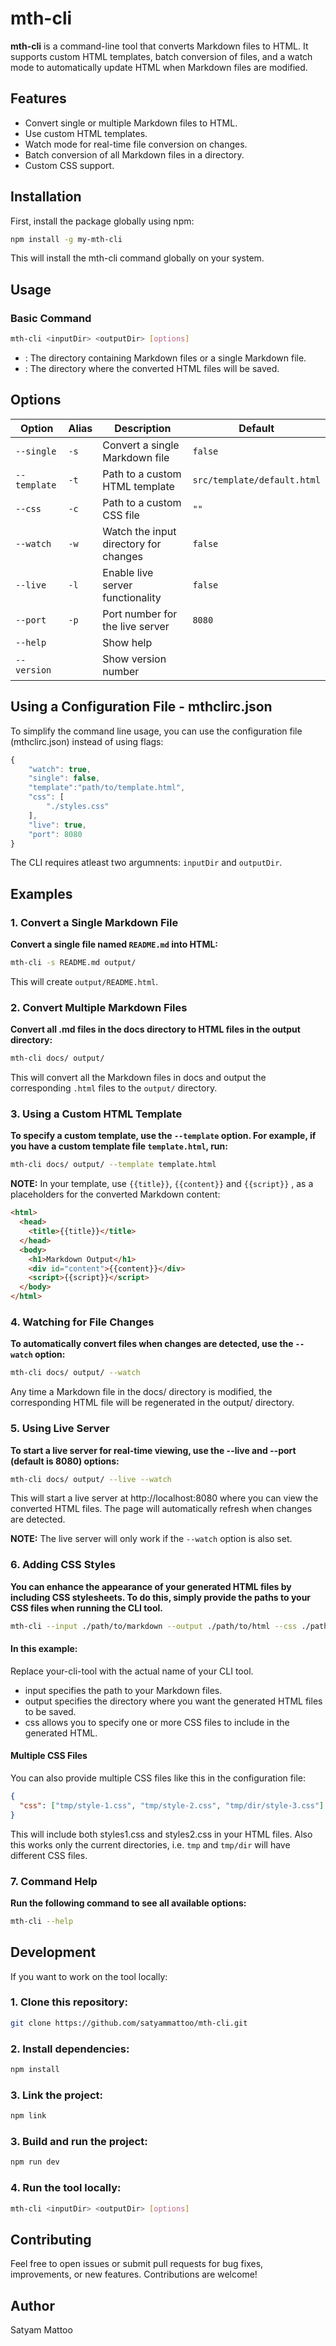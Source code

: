 # mth-cli

**mth-cli** is a command-line tool that converts Markdown files to HTML. It supports custom HTML templates, batch conversion of files, and a watch mode to automatically update HTML when Markdown files are modified.

## Features

- Convert single or multiple Markdown files to HTML.
- Use custom HTML templates.
- Watch mode for real-time file conversion on changes.
- Batch conversion of all Markdown files in a directory.
- Custom CSS support.

## Installation

First, install the package globally using npm:

```bash
npm install -g my-mth-cli
```

This will install the mth-cli command globally on your system.

## Usage

### Basic Command

```bash
mth-cli <inputDir> <outputDir> [options]
```

- <inputDir>: The directory containing Markdown files or a single Markdown file.
- <outputDir>: The directory where the converted HTML files will be saved.

## Options

| Option       | Alias | Description                           | Default                     |
| ------------ | ----- | ------------------------------------- | --------------------------- |
| `--single`   | `-s`  | Convert a single Markdown file        | `false`                     |
| `--template` | `-t`  | Path to a custom HTML template        | `src/template/default.html` |
| `--css`      | `-c`  | Path to a custom CSS file             | `""`                        |
| `--watch`    | `-w`  | Watch the input directory for changes | `false`                     |
| `--live`     | `-l`  | Enable live server functionality      | `false`                     |
| `--port`     | `-p`  | Port number for the live server       | `8080`                      |
| `--help`     |       | Show help                             |                             |
| `--version`  |       | Show version number                   |                             |

## Using a Configuration File - mthclirc.json

To simplify the command line usage, you can use the configuration file (mthclirc.json) instead of using flags:

```js
{
    "watch": true,
    "single": false,
    "template":"path/to/template.html",
    "css": [
        "./styles.css"
    ],
    "live": true,
    "port": 8080
}
```

The CLI requires atleast two argumnents: `inputDir` and `outputDir`.

## Examples

### 1. Convert a Single Markdown File

**Convert a single file named `README.md` into HTML:**

```bash
mth-cli -s README.md output/
```

This will create `output/README.html`.

### 2. Convert Multiple Markdown Files

**Convert all .md files in the docs directory to HTML files in the output directory:**

```bash
mth-cli docs/ output/
```

This will convert all the Markdown files in docs and output the corresponding `.html` files to the `output/` directory.

### 3. Using a Custom HTML Template

**To specify a custom template, use the `--template` option. For example, if you have a custom template file `template.html`, run:**

```bash
mth-cli docs/ output/ --template template.html
```

**NOTE:** In your template, use `{{title}}`, `{{content}}` and `{{script}}` , as a placeholders for the converted Markdown content:

```html
<html>
  <head>
    <title>{{title}}</title>
  </head>
  <body>
    <h1>Markdown Output</h1>
    <div id="content">{{content}}</div>
    <script>{{script}}</script>
  </body>
</html>
```

### 4. Watching for File Changes

**To automatically convert files when changes are detected, use the `--watch` option:**

```bash
mth-cli docs/ output/ --watch
```

Any time a Markdown file in the docs/ directory is modified, the corresponding HTML file will be regenerated in the output/ directory.

### 5. Using Live Server

**To start a live server for real-time viewing, use the --live and --port (default is 8080) options:**

```bash
mth-cli docs/ output/ --live --watch
```

This will start a live server at http://localhost:8080 where you can view the converted HTML files. The page will automatically refresh when changes are detected.

**NOTE:** The live server will only work if the `--watch` option is also set.

### 6. Adding CSS Styles

**You can enhance the appearance of your generated HTML files by including CSS stylesheets. To do this, simply provide the paths to your CSS files when running the CLI tool.**

```bash
mth-cli --input ./path/to/markdown --output ./path/to/html --css ./path/to/styles.css
```

#### In this example:

Replace your-cli-tool with the actual name of your CLI tool.

- input specifies the path to your Markdown files.
- output specifies the directory where you want the generated HTML files to be saved.
- css allows you to specify one or more CSS files to include in the generated HTML.

#### Multiple CSS Files

You can also provide multiple CSS files like this in the configuration file:

```json
{
  "css": ["tmp/style-1.css", "tmp/style-2.css", "tmp/dir/style-3.css"]
}
```

This will include both styles1.css and styles2.css in your HTML files. Also this works only the current directories, i.e. `tmp` and `tmp/dir` will have different CSS files.

### 7. Command Help

**Run the following command to see all available options:**

```bash
mth-cli --help
```

## Development

If you want to work on the tool locally:

### 1. Clone this repository:

```bash
git clone https://github.com/satyammattoo/mth-cli.git
```

### 2. Install dependencies:

```bash
npm install
```

### 3. Link the project:

```bash
npm link
```

### 3. Build and run the project:

```bash
npm run dev
```

### 4. Run the tool locally:

```bash
mth-cli <inputDir> <outputDir> [options]
```

## Contributing

Feel free to open issues or submit pull requests for bug fixes, improvements, or new features. Contributions are welcome!

## Author

Satyam Mattoo
